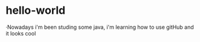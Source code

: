 # hello-world
·Nowadays i'm been studing some java, i'm learning how to use gitHub and it looks cool
